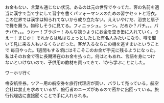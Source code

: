お金もない、言葉も通じない状況。あるのは元の世界でやってた、客の名前を適当に漢字で当て字にして習字を書くパフォーマンスのための習字セットと浴衣。この世界では漢字は知られてないから成り立たない。ええいやけだ、浴衣と扇子で舞を舞う。物珍しそうに見てる。フィニッシュ。シーン。だめか？パチ。。。パチパチ。。。うわー！ブラボー！みんな競うようにお金を空き缶に入れていく。うえー！まじか！
それからは私はちょっとしたした有名人みたいになり、噂を聞いて見に来る人もいるくらいだった。客が入るならこの機を逃すまいということで
毎日やった。1週間もする頃にはそこそこのお金が手元に残るようになった。私はそのお金で宿に長期滞在のお金を払った。何はともあれ、言語を身につけないといけないので、子供用の教材を買ってきて、1から学ぶことにした。

ワーホリ行く

格安航空券。ツアー用の航空券を旅行代理店が買い、バラして売っている。航空会社は禁止を求めているが、旅行者のニーズがあるので密かに出回っている。旅行代理店に直接聞くことで手に入れられる。
